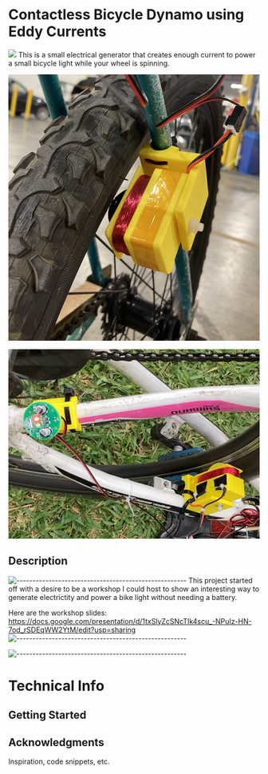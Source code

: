 # Contactless Bicycle Dynamo using Eddy Currents
![](https://raw.githubusercontent.com/andreasbm/readme/master/assets/lines/rainbow.png)
This is a small electrical generator that creates enough current to power a small bicycle light while your wheel is spinning. 

![alt text](./Documentation/dynamo_only.jpg)

![alt text](./Documentation/dynamo_and_light.PNG)


## Description
![-----------------------------------------------------](https://raw.githubusercontent.com/andreasbm/readme/master/assets/lines/rainbow.png)
This project started off with a desire to be a workshop I could host to show an interesting way to generate electrictity and power a bike light without needing a battery. 

Here are the workshop slides:
https://docs.google.com/presentation/d/1txSlyZcSNcTIk4scu_-NPuIz-HN-7od_rSDEqWW2YtM/edit?usp=sharing
![-----------------------------------------------------](https://raw.githubusercontent.com/andreasbm/readme/master/assets/lines/rainbow.png)

![-----------------------------------------------------](https://raw.githubusercontent.com/andreasbm/readme/master/assets/lines/rainbow.png)
# Technical Info

## Getting Started


## Acknowledgments

Inspiration, code snippets, etc.